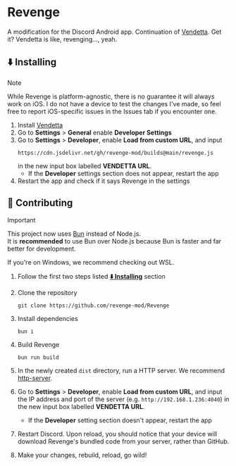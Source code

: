 # Revenge

A modification for the Discord Android app. Continuation of [Vendetta](https://github.com/vendetta-mod). Get it? Vendetta is like, revenging..., yeah.

## ⬇️ Installing

> [!NOTE]
> While Revenge is platform-agnostic, there is no guarantee it will always work on iOS. I do not have a device to test the changes I've made, so feel free to report iOS-specific issues in the Issues tab if you encounter one.

1. Install [Vendetta](https://github.com/vendetta-mod/Vendetta)
2. Go to **Settings** > **General** enable **Developer Settings**
3. Go to **Settings** > **Developer**, enable **Load from custom URL**, and input
   ```
   https://cdn.jsdelivr.net/gh/revenge-mod/builds@main/revenge.js
   ```
   in the new input box labelled **VENDETTA URL**.
   - If the **Developer** settings section does not appear, restart the app
5. Restart the app and check if it says Revenge in the settings

## 💖 Contributing

> [!IMPORTANT]  
> This project now uses [Bun](https://bun.sh) instead of Node.js.  
> It is **recommended** to use Bun over Node.js because Bun is faster and far better for development.  
>
> If you're on Windows, we recommend checking out WSL.

1. Follow the first two steps listed [**⬇️ Installing**](#-installing) section

2. Clone the repository
    ```
    git clone https://github.com/revenge-mod/Revenge
    ```

3. Install dependencies
    ```
    bun i
    ```

4. Build Revenge
    ```
    bun run build
    ```

5. In the newly created `dist` directory, run a HTTP server. We recommend [http-server](https://www.npmjs.com/package/http-server).

6. Go to **Settings** > **Developer**, enable **Load from custom URL**, and input the IP address and port of the server (e.g. `http://192.168.1.236:4040`) in the new input box labelled **VENDETTA URL**.
   - If the **Developer** setting section doesn't appear, restart the app

8. Restart Discord. Upon reload, you should notice that your device will download Revenge's bundled code from your server, rather than GitHub.

9. Make your changes, rebuild, reload, go wild!
